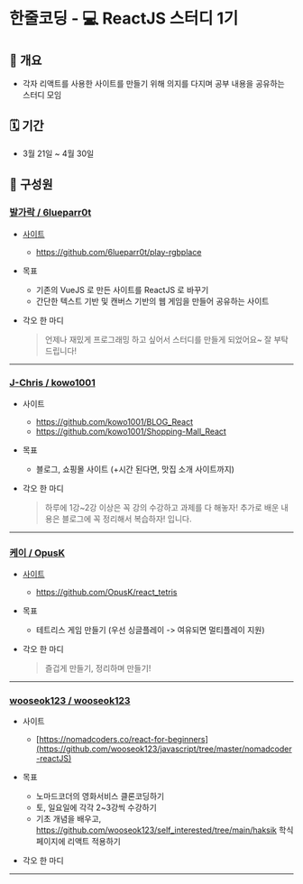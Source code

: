 # 한줄코딩 - 💻 ReactJS 스터디 1기

## 🧐 개요

- 각자 리액트를 사용한 사이트를 만들기 위해 의지를 다지며 공부 내용을 공유하는 스터디 모임

## 🗓 기간

- 3월 21일 ~ 4월 30일

## 👫 구성원

### [발가락 / 6lueparr0t](https://github.com/6lueparr0t)

- [사이트](https://6lueparr0t.github.io/play-rgbplace/)
  - https://github.com/6lueparr0t/play-rgbplace

- 목표
  - 기존의 VueJS 로 만든 사이트를 ReactJS 로 바꾸기
  - 간단한 텍스트 기반 및 캔버스 기반의 웹 게임을 만들어 공유하는 사이트

- 각오 한 마디
  > 언제나 재밌게 프로그래밍 하고 싶어서 스터디를 만들게 되었어요~ 잘 부탁드립니다!

---

### [J-Chris / kowo1001](https://github.com/kowo1001)

- 사이트
  - https://github.com/kowo1001/BLOG_React
  - https://github.com/kowo1001/Shopping-Mall_React

- 목표
  - 블로그, 쇼핑몰 사이트 (+시간 된다면, 맛집 소개 사이트까지)

- 각오 한 마디
  > 하루에 1강~2강 이상은 꼭 강의 수강하고 과제를 다 해놓자! 추가로 배운 내용은 블로그에 꼭 정리해서 복습하자! 입니다.

---

### [케이 / OpusK](https://github.com/OpusK)

- [사이트](https://ketris.vercel.app/)
  - https://github.com/OpusK/react_tetris

- 목표
  - 테트리스 게임 만들기 (우선 싱글플레이 -> 여유되면 멀티플레이 지원)

- 각오 한 마디
  > 즐겁게 만들기, 정리하며 만들기!

---


### [wooseok123 / wooseok123](https://github.com/wooseok123)

- 사이트
  - [https://nomadcoders.co/react-for-beginners](https://github.com/wooseok123/javascript/tree/master/nomadcoder-reactJS)

- 목표
  - 노마드코더의 영화서비스 클론코딩하기
  - 토, 일요일에 각각 2~3강씩 수강하기
  - 기초 개념을 배우고, https://github.com/wooseok123/self_interested/tree/main/haksik 학식 페이지에 리액트 적용하기

- 각오 한 마디
  > 

---

[발가락]: https://github.com/6lueparr0t
[J-Chris]: https://github.com/kowo1001
[케이]: https://github.com/OpusK
[wooseok123]: https://github.com/wooseok123
